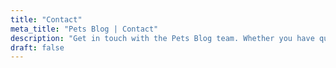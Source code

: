 ```yaml
---
title: "Contact"
meta_title: "Pets Blog | Contact"
description: "Get in touch with the Pets Blog team. Whether you have questions, suggestions, or need pet care advice, we're here to help. Contact us today!"
draft: false
---
```

